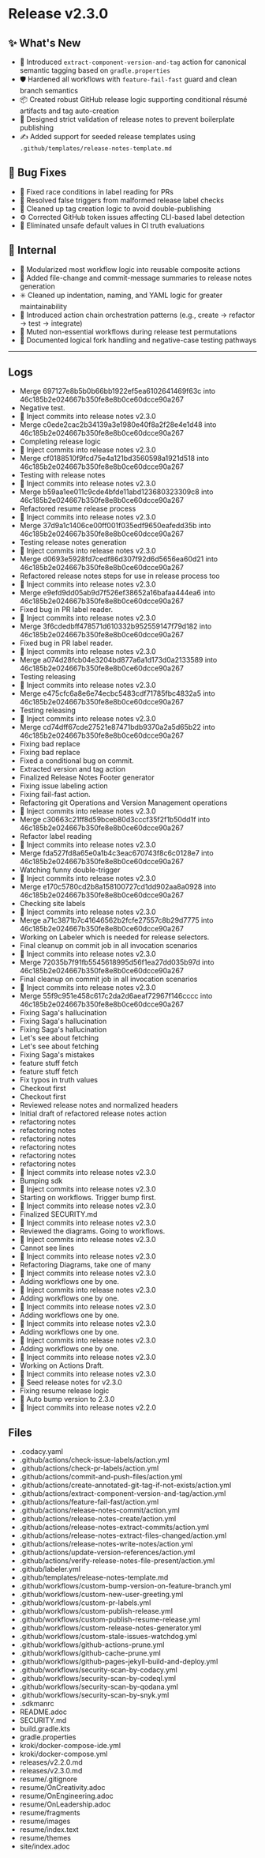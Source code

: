 # Release v2.3.0

## ✨ What's New

- 🔄 Introduced `extract-component-version-and-tag` action for canonical semantic tagging based on `gradle.properties`
- 🛡️ Hardened all workflows with `feature-fail-fast` guard and clean branch semantics
- 📦 Created robust GitHub release logic supporting conditional résumé artifacts and tag auto-creation
- 🧠 Designed strict validation of release notes to prevent boilerplate publishing
- ✍️ Added support for seeded release templates using `.github/templates/release-notes-template.md`

## 🐛 Bug Fixes

- 🐞 Fixed race conditions in label reading for PRs
- 🐛 Resolved false triggers from malformed release label checks
- 🔧 Cleaned up tag creation logic to avoid double-publishing
- ⚙️ Corrected GitHub token issues affecting CLI-based label detection
- 🚫 Eliminated unsafe default values in CI truth evaluations

## 🔬 Internal

- 🧱 Modularized most workflow logic into reusable composite actions
- 🧾 Added file-change and commit-message summaries to release notes generation
- ✳️ Cleaned up indentation, naming, and YAML logic for greater maintainability
- 🔁 Introduced action chain orchestration patterns (e.g., create → refactor → test → integrate)
- 🚨 Muted non-essential workflows during release test permutations
- 📜 Documented logical fork handling and negative-case testing pathways

---

## Logs

- Merge 697127e8b5b0b66bb1922ef5ea6102641469f63c into 46c185b2e024667b350fe8e8b0ce60dcce90a267
- Negative test.
- 📝 Inject commits into release notes v2.3.0
- Merge c0ede2cac2b34139a3e1980e40f8a2f28e4e1d48 into 46c185b2e024667b350fe8e8b0ce60dcce90a267
- Completing release logic
- 📝 Inject commits into release notes v2.3.0
- Merge cf0188510f9fcd75e4a121bd3560598a1921d518 into 46c185b2e024667b350fe8e8b0ce60dcce90a267
- Testing with release notes
- 📝 Inject commits into release notes v2.3.0
- Merge b59aa1ee011c9cde4bfde11abd123680323309c8 into 46c185b2e024667b350fe8e8b0ce60dcce90a267
- Refactored resume release process
- 📝 Inject commits into release notes v2.3.0
- Merge 37d9a1c1406ce00ff001f035edf9650eafedd35b into 46c185b2e024667b350fe8e8b0ce60dcce90a267
- Testing release notes generation
- 📝 Inject commits into release notes v2.3.0
- Merge d0693e5928fd7cedf86d307f92d6d5656ea60d21 into 46c185b2e024667b350fe8e8b0ce60dcce90a267
- Refactored release notes steps for use in release process too
- 📝 Inject commits into release notes v2.3.0
- Merge e9efd9dd05ab9d7f526ef38652a16bafaa444ea6 into 46c185b2e024667b350fe8e8b0ce60dcce90a267
- Fixed bug in PR label reader.
- 📝 Inject commits into release notes v2.3.0
- Merge 3f6cdedbff478571d610332b952559147f79d182 into 46c185b2e024667b350fe8e8b0ce60dcce90a267
- Fixed bug in PR label reader.
- 📝 Inject commits into release notes v2.3.0
- Merge a074d28fcb04e3204bd877a6a1d173d0a2133589 into 46c185b2e024667b350fe8e8b0ce60dcce90a267
- Testing releasing
- 📝 Inject commits into release notes v2.3.0
- Merge e475cfc6a8e6e74ecbc5483cdf71785fbc4832a5 into 46c185b2e024667b350fe8e8b0ce60dcce90a267
- Testing releasing
- 📝 Inject commits into release notes v2.3.0
- Merge cd74dff67cde27521e87471bdb9370a2a5d65b22 into 46c185b2e024667b350fe8e8b0ce60dcce90a267
- Fixing bad replace
- Fixing bad replace
- Fixed a conditional bug on commit.
- Extracted version and tag action
- Finalized Release Notes Footer generator
- Fixing issue labeling action
- Fixing fail-fast action.
- Refactoring git Operations and Version Management operations
- 📝 Inject commits into release notes v2.3.0
- Merge c30663c21ff8d59bceb80d3cccf35f2f1b50dd1f into 46c185b2e024667b350fe8e8b0ce60dcce90a267
- Refactor label reading
- 📝 Inject commits into release notes v2.3.0
- Merge fda527fd8a65e0a1b4c3eac670743f8c6c0128e7 into 46c185b2e024667b350fe8e8b0ce60dcce90a267
- Watching funny double-trigger
- 📝 Inject commits into release notes v2.3.0
- Merge e170c5780cd2b8a158100727cd1dd902aa8a0928 into 46c185b2e024667b350fe8e8b0ce60dcce90a267
- Checking site labels
- 📝 Inject commits into release notes v2.3.0
- Merge a71c3871b7c41646562b2fcfe27557c8b29d7775 into 46c185b2e024667b350fe8e8b0ce60dcce90a267
- Working on Labeler which is needed for release selectors.
- Final cleanup on commit job in all invocation scenarios
- 📝 Inject commits into release notes v2.3.0
- Merge 72035b7f91fb5545618995d56f1ea27dd035b97d into 46c185b2e024667b350fe8e8b0ce60dcce90a267
- Final cleanup on commit job in all invocation scenarios
- 📝 Inject commits into release notes v2.3.0
- Merge 55f9c951e458c617c2da2d6aeaf72967f146cccc into 46c185b2e024667b350fe8e8b0ce60dcce90a267
- Fixing Saga's hallucination
- Fixing Saga's hallucination
- Fixing Saga's hallucination
- Let's see about fetching
- Let's see about fetching
- Fixing Saga's mistakes
- feature stuff fetch
- feature stuff fetch
- Fix typos in truth values
- Checkout first
- Checkout first
- Reviewed release notes and normalized headers
- Initial draft of refactored release notes action
- refactoring notes
- refactoring notes
- refactoring notes
- refactoring notes
- refactoring notes
- refactoring notes
- 📝 Inject commits into release notes v2.3.0
- Bumping sdk
- 📝 Inject commits into release notes v2.3.0
- Starting on workflows. Trigger bump first.
- 📝 Inject commits into release notes v2.3.0
- Finalized SECURITY.md
- 📝 Inject commits into release notes v2.3.0
- Reviewed the diagrams. Going to workflows.
- 📝 Inject commits into release notes v2.3.0
- Cannot see lines
- 📝 Inject commits into release notes v2.3.0
- Refactoring Diagrams, take one of many
- 📝 Inject commits into release notes v2.3.0
- Adding workflows one by one.
- 📝 Inject commits into release notes v2.3.0
- Adding workflows one by one.
- 📝 Inject commits into release notes v2.3.0
- Adding workflows one by one.
- 📝 Inject commits into release notes v2.3.0
- Adding workflows one by one.
- 📝 Inject commits into release notes v2.3.0
- Adding workflows one by one.
- 📝 Inject commits into release notes v2.3.0
- Working on Actions Draft.
- 📝 Inject commits into release notes v2.3.0
- 📝 Seed release notes for v2.3.0
- Fixing resume release logic
- 🔼 Auto bump version to 2.3.0
- 📝 Inject commits into release notes v2.2.0


## Files

- .codacy.yaml
- .github/actions/check-issue-labels/action.yml
- .github/actions/check-pr-labels/action.yml
- .github/actions/commit-and-push-files/action.yml
- .github/actions/create-annotated-git-tag-if-not-exists/action.yml
- .github/actions/extract-component-version-and-tag/action.yml
- .github/actions/feature-fail-fast/action.yml
- .github/actions/release-notes-commit/action.yml
- .github/actions/release-notes-create/action.yml
- .github/actions/release-notes-extract-commits/action.yml
- .github/actions/release-notes-extract-files-changed/action.yml
- .github/actions/release-notes-write-notes/action.yml
- .github/actions/update-version-references/action.yml
- .github/actions/verify-release-notes-file-present/action.yml
- .github/labeler.yml
- .github/templates/release-notes-template.md
- .github/workflows/custom-bump-version-on-feature-branch.yml
- .github/workflows/custom-new-user-greeting.yml
- .github/workflows/custom-pr-labels.yml
- .github/workflows/custom-publish-release.yml
- .github/workflows/custom-publish-resume-release.yml
- .github/workflows/custom-release-notes-generator.yml
- .github/workflows/custom-stale-issues-watchdog.yml
- .github/workflows/github-actions-prune.yml
- .github/workflows/github-cache-prune.yml
- .github/workflows/github-pages-jekyll-build-and-deploy.yml
- .github/workflows/security-scan-by-codacy.yml
- .github/workflows/security-scan-by-codeql.yml
- .github/workflows/security-scan-by-qodana.yml
- .github/workflows/security-scan-by-snyk.yml
- .sdkmanrc
- README.adoc
- SECURITY.md
- build.gradle.kts
- gradle.properties
- kroki/docker-compose-ide.yml
- kroki/docker-compose.yml
- releases/v2.2.0.md
- releases/v2.3.0.md
- resume/.gitignore
- resume/OnCreativity.adoc
- resume/OnEngineering.adoc
- resume/OnLeadership.adoc
- resume/fragments
- resume/images
- resume/index.text
- resume/themes
- site/index.adoc

